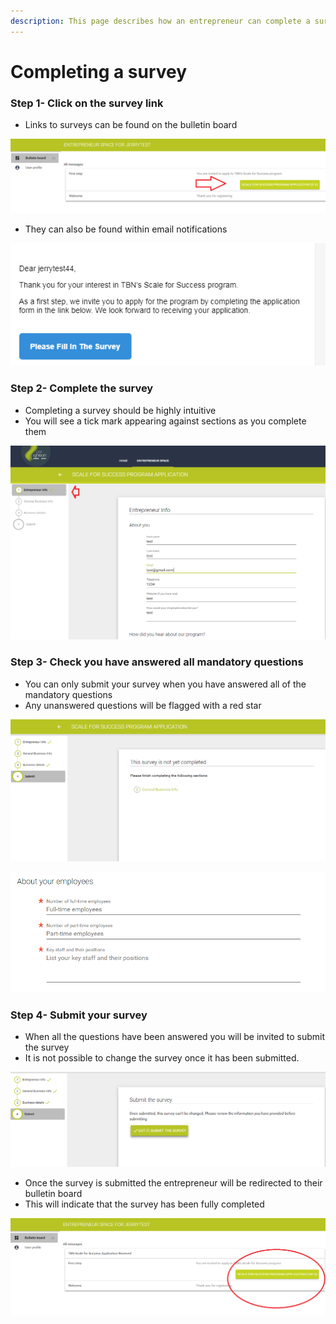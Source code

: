 ```yaml
---
description: This page describes how an entrepreneur can complete a survey
---
```


# Completing a survey

### Step 1- Click on the survey link

* Links to surveys can be found on the bulletin board 

![An example of a survey link found on a bulletin board](../.gitbook/assets/image_guide%20%2839%29.png)

* They can also be found within email notifications

![An example of a survey link in an email notification](../.gitbook/assets/image_guide%20%2869%29.png)

### Step 2-  Complete the survey

* Completing a survey should be highly intuitive
* You will see a tick mark appearing against sections as you complete them

![Example of a TBN Kenya survey](../.gitbook/assets/image_guide%20%2891%29.png)

### Step 3-  Check you have answered all mandatory questions

* You can only submit your survey when you have answered all of the mandatory questions
* Any unanswered questions will be flagged with a red star

![](../.gitbook/assets/image_guide%20%28100%29.png)

![](../.gitbook/assets/image_guide%20%2867%29.png)

### Step 4-  Submit your survey

* When all the questions have been answered you will be invited to submit the survey
* It is not possible to change the survey once it has been submitted.

![](../.gitbook/assets/image_guide%20%2873%29.png)

* Once the survey is submitted the entrepreneur will be redirected to their bulletin board
* This will indicate that the survey has been fully completed

![](../.gitbook/assets/image_guide%20%2828%29.png)

